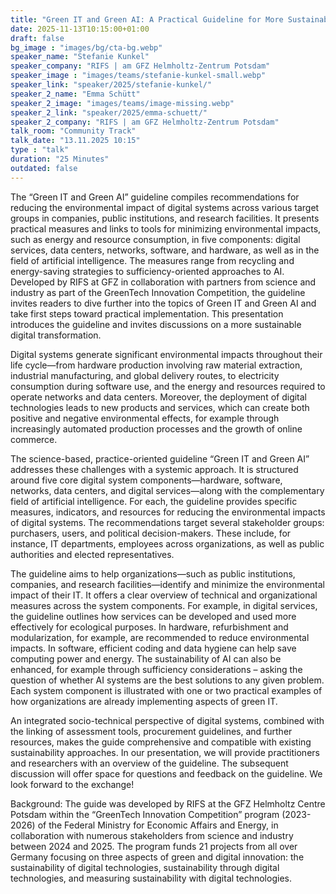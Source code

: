 ```yaml
---
title: "Green IT and Green AI: A Practical Guideline for More Sustainable Digital Systems 🇬🇧"
date: 2025-11-13T10:15:00+01:00
draft: false
bg_image : "images/bg/cta-bg.webp"
speaker_name: "Stefanie Kunkel"
speaker_company: "RIFS | am GFZ Helmholtz-Zentrum Potsdam"
speaker_image : "images/teams/stefanie-kunkel-small.webp"
speaker_link: "speaker/2025/stefanie-kunkel/"
speaker_2_name: "Emma Schütt"
speaker_2_image: "images/teams/image-missing.webp"
speaker_2_link: "speaker/2025/emma-schuett/"
speaker_2_company: "RIFS | am GFZ Helmholtz-Zentrum Potsdam"
talk_room: "Community Track"
talk_date: "13.11.2025 10:15"
type : "talk"
duration: "25 Minutes"
outdated: false
---
```


The “Green IT and Green AI” guideline compiles recommendations for reducing the environmental impact of digital systems across various target groups in companies, public institutions, and research facilities. It presents practical measures and links to tools for minimizing environmental impacts, such as energy and resource consumption, in five components: digital services, data centers, networks, software, and hardware, as well as in the field of artificial intelligence. The measures range from recycling and energy-saving strategies to sufficiency-oriented approaches to AI. Developed by RIFS at GFZ in collaboration with partners from science and industry as part of the GreenTech Innovation Competition, the guideline invites readers to dive further into the topics of Green IT and Green AI and take first steps toward practical implementation. This presentation introduces the guideline and invites discussions on a more sustainable digital transformation.

Digital systems generate significant environmental impacts throughout their life cycle—from hardware production involving raw material extraction, industrial manufacturing, and global delivery routes, to electricity consumption during software use, and the energy and resources required to operate networks and data centers. Moreover, the deployment of digital technologies leads to new products and services, which can create both positive and negative environmental effects, for example through increasingly automated production processes and the growth of online commerce.

The science-based, practice-oriented guideline “Green IT and Green AI” addresses these challenges with a systemic approach. It is structured around five core digital system components—hardware, software, networks, data centers, and digital services—along with the complementary field of artificial intelligence. For each, the guideline provides specific measures, indicators, and resources for reducing the environmental impacts of digital systems. The recommendations target several stakeholder groups: purchasers, users, and political decision-makers. These include, for instance, IT departments, employees across organizations, as well as public authorities and elected representatives.

The guideline aims to help organizations—such as public institutions, companies, and research facilities—identify and minimize the environmental impact of their IT. It offers a clear overview of technical and organizational measures across the system components. For example, in digital services, the guideline outlines how services can be developed and used more effectively for ecological purposes. In hardware, refurbishment and modularization, for example, are recommended to reduce environmental impacts. In software, efficient coding and data hygiene can help save computing power and energy. The sustainability of AI can also be enhanced, for example through sufficiency considerations – asking the question of whether AI systems are the best solutions to any given problem. Each system component is illustrated with one or two practical examples of how organizations are already implementing aspects of green IT.

An integrated socio-technical perspective of digital systems, combined with the linking of assessment tools, procurement guidelines, and further resources, makes the guide comprehensive and compatible with existing sustainability approaches. In our presentation, we will provide practitioners and researchers with an overview of the guideline. The subsequent discussion will offer space for questions and feedback on the guideline. We look forward to the exchange!

Background: The guide was developed by RIFS at the GFZ Helmholtz Centre Potsdam within the “GreenTech Innovation Competition” program (2023-2026) of the Federal Ministry for Economic Affairs and Energy, in collaboration with numerous stakeholders from science and industry between 2024 and 2025. The program funds 21 projects from all over Germany focusing on three aspects of green and digital innovation: the sustainability of digital technologies, sustainability through digital technologies, and measuring sustainability with digital technologies.
